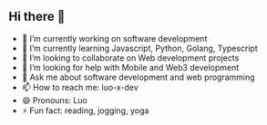 ## Hi there 👋

- 🔭 I’m currently working on software development
- 🌱 I’m currently learning Javascript, Python, Golang, Typescript
- 👯 I’m looking to collaborate on Web development projects
- 🤔 I’m looking for help with Mobile and Web3 development
- 💬 Ask me about software development and web programming
- 📫 How to reach me: luo-x-dev
- 😄 Pronouns: Luo
- ⚡ Fun fact: reading, jogging, yoga
